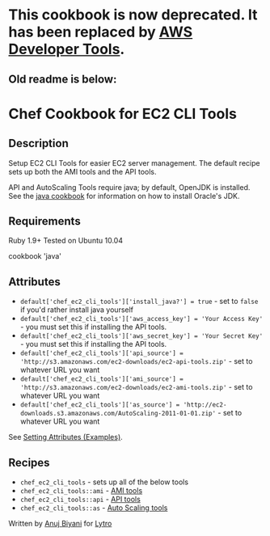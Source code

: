 # This cookbook is now deprecated. It has been replaced by [AWS Developer Tools](https://github.com/Lytro/aws_developer_tools).

## Old readme is below:

# Chef Cookbook for EC2 CLI Tools

## Description
Setup EC2 CLI Tools for easier EC2 server management. The default recipe sets up both the AMI tools and the API tools.

API and AutoScaling Tools require java; by default, OpenJDK is installed. See the [java cookbook](https://github.com/opscode-cookbooks/java) for information on how to install Oracle's JDK.

## Requirements
Ruby 1.9+
Tested on Ubuntu 10.04

cookbook 'java'

## Attributes
* `default['chef_ec2_cli_tools']['install_java?'] = true` - set to `false` if you'd rather install java yourself
* `default['chef_ec2_cli_tools']['aws_access_key'] = 'Your Access Key'` - you must set this if installing the API tools.
* `default['chef_ec2_cli_tools']['aws_secret_key'] = 'Your Secret Key'` - you must set this if installing the API tools.
* `default['chef_ec2_cli_tools']['api_source'] = 'http://s3.amazonaws.com/ec2-downloads/ec2-api-tools.zip'` - set to whatever URL you want
* `default['chef_ec2_cli_tools']['ami_source'] = 'http://s3.amazonaws.com/ec2-downloads/ec2-ami-tools.zip'` - set to whatever URL you want
* `default['chef_ec2_cli_tools']['as_source'] = 'http://ec2-downloads.s3.amazonaws.com/AutoScaling-2011-01-01.zip'` - set to whatever URL you want

See [Setting Attributes (Examples)](http://wiki.opscode.com/pages/viewpage.action?pageId=8257848).

## Recipes
* `chef_ec2_cli_tools` - sets up all of the below tools
* `chef_ec2_cli_tools::ami` - [AMI tools](http://aws.amazon.com/developertools/368)
* `chef_ec2_cli_tools::api` - [API tools](http://aws.amazon.com/developertools/351)
* `chef_ec2_cli_tools::as` - [Auto Scaling tools](http://aws.amazon.com/developertools/2535)


Written by [Anuj Biyani](https://github.com/anujbiyani) for [Lytro](https://github.com/lytro)
